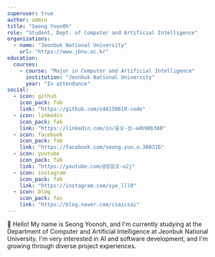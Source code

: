 ```yaml
---
superuser: true
author: admin
title: "Seong YoonOh"
role: "Student, Dept. of Computer and Artificial Intelligence"
organizations:
  - name: "Jeonbuk National University"
    url: "https://www.jbnu.ac.kr"
education:
  courses:
    - course: "Major in Computer and Artificial Intelligence"
      institution: "Jeonbuk National University"
      year: "In attendance"
social:
  - icon: github
    icon_pack: fab
    link: "https://github.com/s44158619-code"
  - icon: linkedin
    icon_pack: fab
    link: "https://linkedin.com/in/윤오-성-a4b90b388"
  - icon: facebook
    icon_pack: fab
    link: "https://facebook.com/seong.yun.o.360316"
  - icon: youtube
    icon_pack: fab
    link: "https://youtube.com/@성윤오-o2j"
  - icon: instagram
    icon_pack: fab
    link: "https://instagram.com/syo_lll0"
  - icon: blog
    icon_pack: fas
    link: "https://blog.naver.com/csaicsai"
---
```


👋 Hello! My name is Seong Yoonoh, and I'm currently studying at the Department of Computer and Artificial Intelligence at Jeonbuk National University. I'm very interested in AI and software development, and I'm growing through diverse project experiences.
